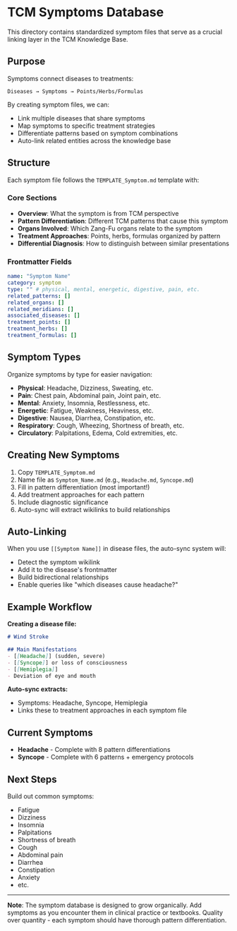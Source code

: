 # TCM Symptoms Database

This directory contains standardized symptom files that serve as a crucial linking layer in the TCM Knowledge Base.

## Purpose

Symptoms connect diseases to treatments:
```
Diseases → Symptoms → Points/Herbs/Formulas
```

By creating symptom files, we can:
- Link multiple diseases that share symptoms
- Map symptoms to specific treatment strategies
- Differentiate patterns based on symptom combinations
- Auto-link related entities across the knowledge base

## Structure

Each symptom file follows the `TEMPLATE_Symptom.md` template with:

### Core Sections
- **Overview**: What the symptom is from TCM perspective
- **Pattern Differentiation**: Different TCM patterns that cause this symptom
- **Organs Involved**: Which Zang-Fu organs relate to the symptom
- **Treatment Approaches**: Points, herbs, formulas organized by pattern
- **Differential Diagnosis**: How to distinguish between similar presentations

### Frontmatter Fields
```yaml
name: "Symptom Name"
category: symptom
type: "" # physical, mental, energetic, digestive, pain, etc.
related_patterns: []
related_organs: []
related_meridians: []
associated_diseases: []
treatment_points: []
treatment_herbs: []
treatment_formulas: []
```

## Symptom Types

Organize symptoms by type for easier navigation:

- **Physical**: Headache, Dizziness, Sweating, etc.
- **Pain**: Chest pain, Abdominal pain, Joint pain, etc.
- **Mental**: Anxiety, Insomnia, Restlessness, etc.
- **Energetic**: Fatigue, Weakness, Heaviness, etc.
- **Digestive**: Nausea, Diarrhea, Constipation, etc.
- **Respiratory**: Cough, Wheezing, Shortness of breath, etc.
- **Circulatory**: Palpitations, Edema, Cold extremities, etc.

## Creating New Symptoms

1. Copy `TEMPLATE_Symptom.md`
2. Name file as `Symptom_Name.md` (e.g., `Headache.md`, `Syncope.md`)
3. Fill in pattern differentiation (most important!)
4. Add treatment approaches for each pattern
5. Include diagnostic significance
6. Auto-sync will extract wikilinks to build relationships

## Auto-Linking

When you use `[[Symptom Name]]` in disease files, the auto-sync system will:
- Detect the symptom wikilink
- Add it to the disease's frontmatter
- Build bidirectional relationships
- Enable queries like "which diseases cause headache?"

## Example Workflow

**Creating a disease file:**
```markdown
# Wind Stroke

## Main Manifestations
- [[Headache]] (sudden, severe)
- [[Syncope]] or loss of consciousness
- [[Hemiplegia]]
- Deviation of eye and mouth
```

**Auto-sync extracts:**
- Symptoms: Headache, Syncope, Hemiplegia
- Links these to treatment approaches in each symptom file

## Current Symptoms

- **Headache** - Complete with 8 pattern differentiations
- **Syncope** - Complete with 6 patterns + emergency protocols

## Next Steps

Build out common symptoms:
- Fatigue
- Dizziness
- Insomnia
- Palpitations
- Shortness of breath
- Cough
- Abdominal pain
- Diarrhea
- Constipation
- Anxiety
- etc.

---

**Note**: The symptom database is designed to grow organically. Add symptoms as you encounter them in clinical practice or textbooks. Quality over quantity - each symptom should have thorough pattern differentiation.
